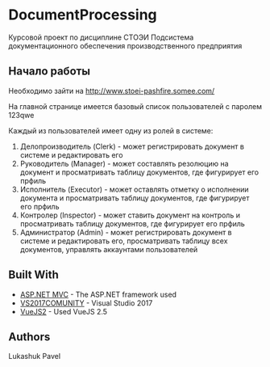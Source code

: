 # DocumentProcessing
Курсовой проект по дисциплине СТОЭИ
Подсистема документационного обеспечения производственного предприятия

## Начало работы

Необходимо зайти на http://www.stoei-pashfire.somee.com/

На главной странице имеется базовый список пользователей с паролем 123qwe

Каждый из пользователей имеет одну из ролей в системе:

1) Делопроизводитель (Clerk) - может регистрировать документ в системе и редактировать его
2) Руководитель (Manager) - может составлять резолюцию на документ и просматривать таблицу документов,
   где фигурирует его прфиль
3) Исполнитель (Executor) - может оставлять отметку о исполнении документа и просматривать таблицу документов,
   где фигурирует его прфиль
4) Контролер (Inspector) - может ставить документ на контроль и просматривать таблицу документов,
   где фигурирует его прфиль
5) Администратор (Admin) - может регистрировать документ в системе и редактировать его, просматривать таблицу всех документов,
   управлять аккаунтами пользователей



## Built With

* [ASP.NET MVC](https://www.asp.net/get-started) - The ASP.NET framework used
* [VS2017COMUNITY](https://www.visualstudio.com/ru/thank-you-downloading-visual-studio/?sku=Community&rel=15) - Visual Studio 2017
* [VueJS2](https://ru.vuejs.org/v2/guide/index.html) - Used VueJS 2.5


## Authors

Lukashuk Pavel

